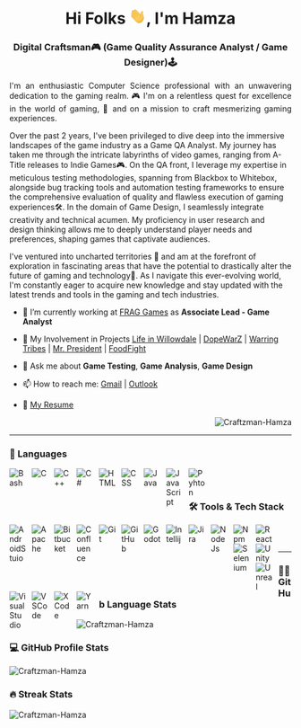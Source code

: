 <h1 align="center">Hi Folks <img src="./assets/wave.gif" width="30">, I'm Hamza</h1>

<h3 align="center">Digital Craftsman🎮 (Game Quality Assurance Analyst / Game Designer)🕹️</h3>

<p align="justify">
I'm an enthusiastic Computer Science professional with an unwavering dedication to the gaming realm. 🎮 I'm on a relentless quest for excellence in the world of gaming, 🚀 and on a mission to craft mesmerizing gaming experiences.

Over the past 2 years, I've been privileged to dive deep into the immersive landscapes of the game industry as a Game QA Analyst. My journey has taken me through the intricate labyrinths of video games, ranging from A-Title releases to Indie Games🎮. On the QA front, I leverage my expertise in meticulous testing methodologies, spanning from Blackbox to Whitebox, alongside bug tracking tools and automation testing frameworks to ensure the comprehensive evaluation of quality and flawless execution of gaming experiences🛠️. In the domain of Game Design, I seamlessly integrate creativity and technical acumen. My proficiency in user research and design thinking allows me to deeply understand player needs and preferences, shaping games that captivate audiences.

I've ventured into uncharted territories 🌌 and am at the forefront of exploration in fascinating areas that have the potential to drastically alter the future of gaming and technology🚀. As I navigate this ever-evolving world, I'm constantly eager to acquire new knowledge and stay updated with the latest trends and tools in the gaming and tech industries.

</p>

- 🔭 I’m currently working at [FRAG Games](https://www.frag-games.com/) as **Associate Lead - Game Analyst**
- 🤝 My Involvement in Projects [Life in Willowdale](https://www.lifeinwillowdale.com/) | [DopeWarZ](https://dopewarz.io/) | [Warring Tribes](https://www.vemp.xyz/games) | [Mr. President](https://apps.apple.com/pk/app/mr-presidents/id1591868346) | [FoodFight]()
- 💬 Ask me about **Game Testing**, **Game Analysis**, **Game Design**
- 📫 How to reach me: [Gmail](mailto:dev.hamzasultan@gmail.com) | [Outlook](mailto:dev.hamza@outlook.com)

- 📃 [My Resume](https://drive.google.com/file/d/1_s98xVKQOPF0CfP7OwKZzXexUZXPGTiK/view?usp=sharing)

<p align="right"><img src="https://komarev.com/ghpvc/?username=Craftzman-Hamza&label=Profile%20views&color=0e75b6&style=flat" alt="Craftzman-Hamza" /></p>

---

<h3 align="left">🧰 Languages</h3>
<img align="left" alt="Bash" width="30px" style="padding-right:10px;" src="https://cdn.jsdelivr.net/gh/devicons/devicon/icons/bash/bash-plain.svg" />
<img align="left" alt="C" width="30px" style="padding-right:10px;" src="https://cdn.jsdelivr.net/gh/devicons/devicon/icons/c/c-plain.svg" />
<img align="left" alt="C++" width="30px" style="padding-right:10px;" src="https://cdn.jsdelivr.net/gh/devicons/devicon/icons/cplusplus/cplusplus-plain.svg" />
<img align="left" alt="C#" width="30px" style="padding-right:10px;" src="https://cdn.jsdelivr.net/gh/devicons/devicon/icons/csharp/csharp-plain.svg" />
<img align="left" alt="HTML" width="30px" style="padding-right:10px;" src="https://cdn.jsdelivr.net/gh/devicons/devicon/icons/html5/html5-plain.svg" />
<img align="left" alt="CSS" width="30px" style="padding-right:10px;" src="https://cdn.jsdelivr.net/gh/devicons/devicon/icons/css3/css3-plain.svg" />
<img align="left" alt="Java" width="30px" style="padding-right:10px;" src="https://cdn.jsdelivr.net/gh/devicons/devicon/icons/java/java-plain.svg" />
<img align="left" alt="JavaScript" width="30px" style="padding-right:10px;" src="https://cdn.jsdelivr.net/gh/devicons/devicon/icons/javascript/javascript-plain.svg" />
<img align="left" alt="Pyhton" width="30px" style="padding-right:10px;" src="https://cdn.jsdelivr.net/gh/devicons/devicon/icons/python/python-plain.svg" />
<br /><br />

<h3 align="left">🛠 Tools & Tech Stack</h3>
<img align="left" alt="AndroidStuio" width="30px" style="padding-right:10px;" src="https://cdn.jsdelivr.net/gh/devicons/devicon/icons/androidstudio/androidstudio-original.svg" />
<img align="left" alt="Apache" width="30px" style="padding-right:10px;" src="https://cdn.jsdelivr.net/gh/devicons/devicon/icons/apache/apache-original.svg" />
<img align="left" alt="Bitbucket" width="30px" style="padding-right:10px;" src="https://cdn.jsdelivr.net/gh/devicons/devicon/icons/bitbucket/bitbucket-original.svg" />
<img align="left" alt="Confluence" width="30px" style="padding-right:10px;" src="https://cdn.jsdelivr.net/gh/devicons/devicon/icons/confluence/confluence-original.svg" />
<img align="left" alt="Git" width="30px" style="padding-right:10px;" src="https://cdn.jsdelivr.net/gh/devicons/devicon/icons/git/git-original.svg" />
<img align="left" alt="GitHub" width="30px" style="padding-right:10px;" src="https://cdn.jsdelivr.net/gh/devicons/devicon/icons/github/github-original.svg" />
<img align="left" alt="Godot" width="30px" style="padding-right:10px;" src="https://cdn.jsdelivr.net/gh/devicons/devicon/icons/godot/godot-original.svg" />
<img align="left" alt="Intellij" width="30px" style="padding-right:10px;" src="https://cdn.jsdelivr.net/gh/devicons/devicon/icons/intellij/intellij-original.svg" />
<img align="left" alt="Jira" width="30px" style="padding-right:10px;" src="https://cdn.jsdelivr.net/gh/devicons/devicon/icons/bitbucket/bitbucket-original.svg" />
<img align="left" alt="NodeJs" width="30px" style="padding-right:10px;" src="https://cdn.jsdelivr.net/gh/devicons/devicon/icons/nodejs/nodejs-original.svg" />
<img align="left" alt="Npm" width="30px" style="padding-right:10px;" src="https://cdn.jsdelivr.net/gh/devicons/devicon/icons/npm/npm-original-wordmark.svg" />
<img align="left" alt="React" width="30px" style="padding-right:10px;" src="https://cdn.jsdelivr.net/gh/devicons/devicon/icons/react/react-original.svg" />
<img align="left" alt="Selenium" width="30px" style="padding-right:10px;" src="https://cdn.jsdelivr.net/gh/devicons/devicon/icons/selenium/selenium-original.svg" />
<img align="left" alt="Unity" width="30px" style="padding-right:10px;" src="https://cdn.jsdelivr.net/gh/devicons/devicon/icons/unity/unity-original.svg" />
<img align="left" alt="Unreal" width="30px" style="padding-right:10px;" src="https://cdn.jsdelivr.net/gh/devicons/devicon/icons/unrealengine/unrealengine-original.svg" />
<img align="left" alt="VisualStudio" width="30px" style="padding-right:10px;" src="https://cdn.jsdelivr.net/gh/devicons/devicon/icons/visualstudio/visualstudio-plain.svg" />
<img align="left" alt="VSCode" width="30px" style="padding-right:10px;" src="https://cdn.jsdelivr.net/gh/devicons/devicon/icons/vscode/vscode-original.svg" />
<img align="left" alt="XCode" width="30px" style="padding-right:10px;" src="https://cdn.jsdelivr.net/gh/devicons/devicon/icons/xcode/xcode-original.svg" />
<img align="left" alt="Yarn" width="30px" style="padding-right:10px;" src="https://cdn.jsdelivr.net/gh/devicons/devicon/icons/yarn/yarn-original.svg" />
<br /><br />

---

<h3>🐱‍💻 GitHub Language Stats</h3>
<img src="https://github-readme-stats.vercel.app/api/top-langs?username=Craftzman-Hamza&show_icons=true&locale=en&layout=compact&theme=tokyonight" alt="Craftzman-Hamza" />

<h3>💻 GitHub Profile Stats</h3>
<img src="https://github-readme-stats.vercel.app/api?username=Craftzman-Hamza&show_icons=true&locale=en&theme=tokyonight" alt="Craftzman-Hamza" />

<h3 align="left">🔥 Streak Stats</h3>
<img align="center" src="https://github-readme-streak-stats.herokuapp.com/?user=Craftzman-Hamza&&theme=tokyonight" alt="Craftzman-Hamza" />
